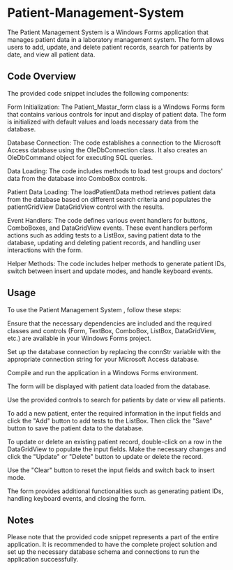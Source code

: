 # Patient-Management-System

The Patient Management System is a Windows Forms application that manages patient data in a laboratory management system. The form allows users to add, update, and delete patient records, search for patients by date, and view all patient data.

## Code Overview
The provided code snippet includes the following components:

Form Initialization: The Patient_Mastar_form class is a Windows Forms form that contains various controls for input and display of patient data. The form is initialized with default values and loads necessary data from the database.

Database Connection: The code establishes a connection to the Microsoft Access database using the OleDbConnection class. It also creates an OleDbCommand object for executing SQL queries.

Data Loading: The code includes methods to load test groups and doctors' data from the database into ComboBox controls.

Patient Data Loading: The loadPatientData method retrieves patient data from the database based on different search criteria and populates the patientGridView DataGridView control with the results.

Event Handlers: The code defines various event handlers for buttons, ComboBoxes, and DataGridView events. These event handlers perform actions such as adding tests to a ListBox, saving patient data to the database, updating and deleting patient records, and handling user interactions with the form.

Helper Methods: The code includes helper methods to generate patient IDs, switch between insert and update modes, and handle keyboard events.

## Usage
To use the Patient Management System , follow these steps:

Ensure that the necessary dependencies are included and the required classes and controls (Form, TextBox, ComboBox, ListBox, DataGridView, etc.) are available in your Windows Forms project.

Set up the database connection by replacing the connStr variable with the appropriate connection string for your Microsoft Access database.

Compile and run the application in a Windows Forms environment.

The form will be displayed with patient data loaded from the database.

Use the provided controls to search for patients by date or view all patients.

To add a new patient, enter the required information in the input fields and click the "Add" button to add tests to the ListBox. Then click the "Save" button to save the patient data to the database.

To update or delete an existing patient record, double-click on a row in the DataGridView to populate the input fields. Make the necessary changes and click the "Update" or "Delete" button to update or delete the record.

Use the "Clear" button to reset the input fields and switch back to insert mode.

The form provides additional functionalities such as generating patient IDs, handling keyboard events, and closing the form.

## Notes
Please note that the provided code snippet represents a part of the entire application. It is recommended to have the complete project solution and set up the necessary database schema and connections to run the application successfully.
